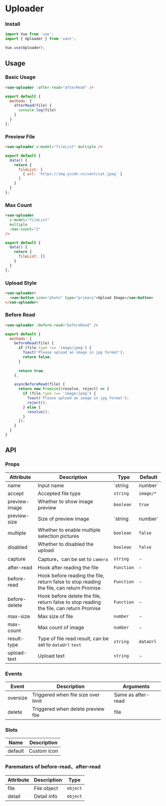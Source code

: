 # Uploader

### Install

``` javascript
import Vue from 'vue';
import { Uploader } from 'vant';

Vue.use(Uploader);
```

## Usage

### Basic Usage

```html
<van-uploader :after-read="afterRead" />
```

```javascript
export default {
  methods: {
    afterRead(file) {
      console.log(file)
    }
  }
};
```

### Preview File

```html
<van-uploader v-model="fileList" multiple />
```

```javascript
export default {
  data() {
    return {
      fileList: [
        { url: 'https://img.yzcdn.cn/vant/cat.jpeg' }
      ]
    }
  }
};
```

### Max Count

```html
<van-uploader
  v-model="fileList"
  multiple
  :max-count="2"
/>
```

```javascript
export default {
  data() {
    return {
      fileList: []
    }
  }
};
```

### Upload Style

```html
<van-uploader>
  <van-button icon="photo" type="primary">Upload Image</van-button>
</van-uploader>
```

### Before Read

```html
<van-uploader :before-read="beforeRead" />
```

```js
export default {
  methods: {
    beforeRead(file) {
      if (file.type !== 'image/jpeg') {
        Toast('Please upload an image in jpg format');
        return false;
      }
    
      return true;
    },

    asyncBeforeRead(file) {
      return new Promise((resolve, reject) => {
        if (file.type !== 'image/jpeg') {
          Toast('Please upload an image in jpg format');
          reject();
        } else {
          resolve();
        }
      });
    }
  }
}
```

## API

### Props

| Attribute | Description | Type | Default |
|------|------|------|------|
| name | Input name | `string | number` | - |
| accept | Accepted file type | `string` | `image/*` |
| preview-image | Whether to show image preview | `boolean` | `true` |
| preview-size | Size of preview image | `string | number` | `80px` |
| multiple | Whether to enable multiple selection pictures | `boolean` | `false` |
| disabled | Whether to disabled the upload | `boolean` | `false` |
| capture | Capture，can be set to `camera` | `string` | - |
| after-read | Hook after reading the file | `Function` | - |
| before-read | Hook before reading the file, return false to stop reading the file, can return Promise | `Function` | - |
| before-delete | Hook before delete the file, return false to stop reading the file, can return Promise | `Function` | - |
| max-size | Max size of file | `number` | - |
| max-count | Max count of image | `number` | - |
| result-type | Type of file read result, can be set to `dataUrl` `text` | `string` | `dataUrl` |
| upload-text | Upload text | `string` | - |

### Events

| Event | Description | Arguments |
|------|------|------|
| oversize | Triggered when file size over limit | Same as after-read |
| delete | Triggered when delete preview file | file |

### Slots

| Name | Description |
|------|------|
| default | Custom icon |

### Parematers of before-read、after-read

| Attribute | Description | Type |
|------|------|------|
| file | File object | `object` |
| detail | Detail info | `object` |
